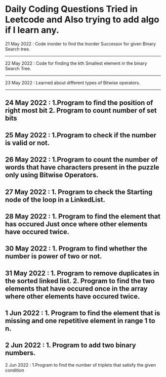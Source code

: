 # Daily Coding Questions Tried in Leetcode and Also trying to add algo if I learn any.
21 May 2022 : Code inorder to find the Inorder Successor for given Binary Search tree.

----------------------------------------------------------------------------

22 May 2022 : Code for finding the kth Smallest element in the binary Search Tree.

----------------------------------------------------------------------------

23 May 2022 : Learned about different types of Bitwise operators.

----------------------------------------------------------------------------

24 May 2022 : 1.Program to find the position of right most bit 
              2. Program to count number of set bits
----------------------------------------------------------------------------

25 May 2022 : 1.Program to check if the number is valid or not.
----------------------------------------------------------------------------

26 May 2022 : 1.Program to count the number of words that have characters present in the puzzle only using Bitwise Operators.
----------------------------------------------------------------------------

27 May 2022 : 1. Program to check the Starting node of the loop in a LinkedList.
----------------------------------------------------------------------------

28 May 2022 : 1. Program to find the element that has occured Just once where other elements have occured twice.
----------------------------------------------------------------------------

30 May 2022 : 1. Program to find whether the number is power of two or not.
----------------------------------------------------------------------------

31 May 2022 : 1. Program to remove duplicates in the sorted linked list.
              2. Program to find the two elements that have occured once in the array where other elements have occured twice.
----------------------------------------------------------------------------

1 Jun 2022 : 1. Program to find the element that is missing and one repetitive element in range 1 to n.
----------------------------------------------------------------------------

2 Jun 2022 : 1. Program to add two binary numbers.       
----------------------------------------------------------------------------

2 Jun 2022 : 1.Program to find the number of triplets that satisfy the given condition
